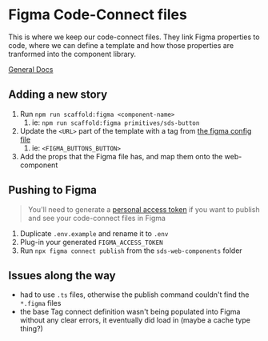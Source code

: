 # Figma Code-Connect files

This is where we keep our code-connect files. They link Figma properties to code, where we can define a template and how those properties are tranformed into the component library.

[General Docs](https://www.figma.com/code-connect-docs/)

## Adding a new story

1. Run `npm run scaffold:figma <component-name>`
   1. ie: `npm run scaffold:figma primitives/sds-button`
2. Update the `<URL>` part of the template with a tag from [the figma config file](sds-web-components/figma.config.json)
   1. ie: `<FIGMA_BUTTONS_BUTTON>`
3. Add the props that the Figma file has, and map them onto the web-component

## Pushing to Figma

> You'll need to generate a [personal access token](https://help.figma.com/hc/en-us/articles/8085703771159-Manage-personal-access-tokens) if you want to publish and see your code-connect files in Figma

1. Duplicate `.env.example` and rename it to `.env`
1. Plug-in your generated `FIGMA_ACCESS_TOKEN`
1. Run `npx figma connect publish` from the `sds-web-components` folder

## Issues along the way

- had to use `.ts` files, otherwise the publish command couldn't find the `*.figma` files
- the base Tag connect definition wasn't being populated into Figma without any clear errors, it eventually did load in (maybe a cache type thing?)
